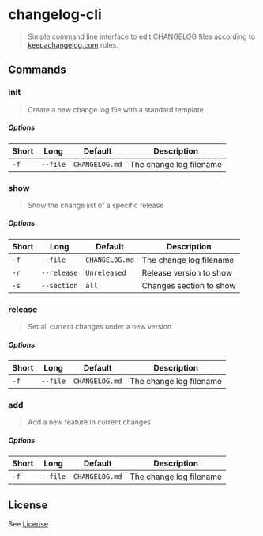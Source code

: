 # changelog-cli

> Simple command line interface to edit CHANGELOG files according to [keepachangelog.com](http://keepachangelog.com/) rules.

## Commands

### init

> Create a new change log file with a standard template

##### Options

| Short | Long     | Default        | Description             |
| ----- | -------- | -------------- | ----------------------- |
| `-f`  | `--file` | `CHANGELOG.md` | The change log filename |

### show

> Show the change list of a specific release

##### Options

| Short | Long        | Default        | Description             |
| ----- | ----------- | -------------- | ----------------------- |
| `-f`  | `--file`    | `CHANGELOG.md` | The change log filename |
| `-r`  | `--release` | `Unreleased`   | Release version to show |
| `-s`  | `--section` | `all`          | Changes section to show |

### release

> Set all current changes under a new version

##### Options

| Short | Long     | Default        | Description             |
| ----- | -------- | -------------- | ----------------------- |
| `-f`  | `--file` | `CHANGELOG.md` | The change log filename |

### add

> Add a new feature in current changes

##### Options

| Short | Long     | Default        | Description             |
| ----- | -------- | -------------- | ----------------------- |
| `-f`  | `--file` | `CHANGELOG.md` | The change log filename |

## License

See [License](LICENSE)
